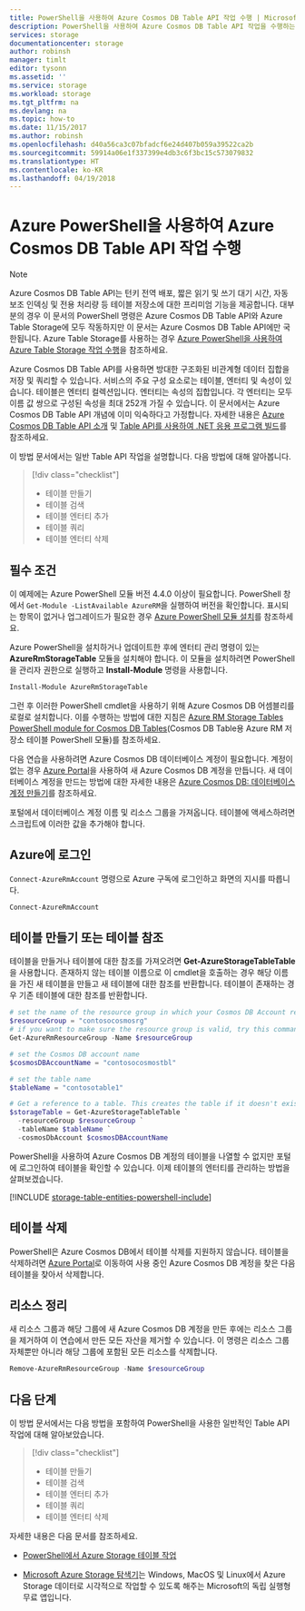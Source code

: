 ```yaml
---
title: PowerShell을 사용하여 Azure Cosmos DB Table API 작업 수행 | Microsoft Docs
description: PowerShell을 사용하여 Azure Cosmos DB Table API 작업을 수행하는 방법
services: storage
documentationcenter: storage
author: robinsh
manager: timlt
editor: tysonn
ms.assetid: ''
ms.service: storage
ms.workload: storage
ms.tgt_pltfrm: na
ms.devlang: na
ms.topic: how-to
ms.date: 11/15/2017
ms.author: robinsh
ms.openlocfilehash: d40a56ca3c07bfadcf6e24d407b059a39522ca2b
ms.sourcegitcommit: 59914a06e1f337399e4db3c6f3bc15c573079832
ms.translationtype: HT
ms.contentlocale: ko-KR
ms.lasthandoff: 04/19/2018
---
```

# <a name="perform-azure-cosmos-db-table-api-operations-with-azure-powershell"></a>Azure PowerShell을 사용하여 Azure Cosmos DB Table API 작업 수행 

>[!NOTE]
>Azure Cosmos DB Table API는 턴키 전역 배포, 짧은 읽기 및 쓰기 대기 시간, 자동 보조 인덱싱 및 전용 처리량 등 테이블 저장소에 대한 프리미엄 기능을 제공합니다. 대부분의 경우 이 문서의 PowerShell 명령은 Azure Cosmos DB Table API와 Azure Table Storage에 모두 작동하지만 이 문서는 Azure Cosmos DB Table API에만 국한됩니다. Azure Table Storage를 사용하는 경우 [Azure PowerShell을 사용하여 Azure Table Storage 작업 수행](table-storage-how-to-use-powershell.md)을 참조하세요.
>

Azure Cosmos DB Table API를 사용하면 방대한 구조화된 비관계형 데이터 집합을 저장 및 쿼리할 수 있습니다. 서비스의 주요 구성 요소로는 테이블, 엔터티 및 속성이 있습니다. 테이블은 엔터티 컬렉션입니다. 엔터티는 속성의 집합입니다. 각 엔터티는 모두 이름 값 쌍으로 구성된 속성을 최대 252개 가질 수 있습니다. 이 문서에서는 Azure Cosmos DB Table API 개념에 이미 익숙하다고 가정합니다. 자세한 내용은 [Azure Cosmos DB Table API 소개](table-introduction.md) 및 [Table API를 사용하여 .NET 응용 프로그램 빌드](create-table-dotnet.md)를 참조하세요.

이 방법 문서에서는 일반 Table API 작업을 설명합니다. 다음 방법에 대해 알아봅니다. 

> [!div class="checklist"]
> * 테이블 만들기
> * 테이블 검색
> * 테이블 엔터티 추가
> * 테이블 쿼리
> * 테이블 엔터티 삭제

## <a name="prerequisites"></a>필수 조건

이 예제에는 Azure PowerShell 모듈 버전 4.4.0 이상이 필요합니다. PowerShell 창에서 `Get-Module -ListAvailable AzureRM`을 실행하여 버전을 확인합니다. 표시되는 항목이 없거나 업그레이드가 필요한 경우 [Azure PowerShell 모듈 설치](/powershell/azure/install-azurerm-ps)를 참조하세요. 

Azure PowerShell을 설치하거나 업데이트한 후에 엔터티 관리 명령이 있는 **AzureRmStorageTable** 모듈을 설치해야 합니다. 이 모듈을 설치하려면 PowerShell을 관리자 권한으로 실행하고 **Install-Module** 명령을 사용합니다.

```powershell
Install-Module AzureRmStorageTable
```

그런 후 이러한 PowerShell cmdlet을 사용하기 위해 Azure Cosmos DB 어셈블리를 로컬로 설치합니다. 이를 수행하는 방법에 대한 지침은 [Azure RM Storage Tables PowerShell module for Cosmos DB Tables](https://blogs.technet.microsoft.com/paulomarques/2017/05/23/azure-rm-storage-tables-powershell-module-now-includes-support-for-cosmos-db-tables/)(Cosmos DB Table용 Azure RM 저장소 테이블 PowerShell 모듈)를 참조하세요.

다음 연습을 사용하려면 Azure Cosmos DB 데이터베이스 계정이 필요합니다. 계정이 없는 경우 [Azure Portal](https://portal.azure.com)을 사용하여 새 Azure Cosmos DB 계정을 만듭니다. 새 데이터베이스 계정을 만드는 방법에 대한 자세한 내용은 [Azure Cosmos DB: 데이터베이스 계정 만들기](create-table-dotnet.md#create-a-database-account)를 참조하세요.

포털에서 데이터베이스 계정 이름 및 리소스 그룹을 가져옵니다. 테이블에 액세스하려면 스크립트에 이러한 값을 추가해야 합니다. 

## <a name="sign-in-to-azure"></a>Azure에 로그인

`Connect-AzureRmAccount` 명령으로 Azure 구독에 로그인하고 화면의 지시를 따릅니다.

```powershell
Connect-AzureRmAccount
```

## <a name="create-a-table-or-reference-a-table"></a>테이블 만들기 또는 테이블 참조

테이블을 만들거나 테이블에 대한 참조를 가져오려면 **Get-AzureStorageTableTable**을 사용합니다. 존재하지 않는 테이블 이름으로 이 cmdlet을 호출하는 경우 해당 이름을 가진 새 테이블을 만들고 새 테이블에 대한 참조를 반환합니다. 테이블이 존재하는 경우 기존 테이블에 대한 참조를 반환합니다.

```powershell
# set the name of the resource group in which your Cosmos DB Account resides.
$resourceGroup = "contosocosmosrg"
# if you want to make sure the resource group is valid, try this command
Get-AzureRmResourceGroup -Name $resourceGroup

# set the Cosmos DB account name 
$cosmosDBAccountName = "contosocosmostbl" 

# set the table name 
$tableName = "contosotable1"

# Get a reference to a table. This creates the table if it doesn't exist.
$storageTable = Get-AzureStorageTableTable `
  -resourceGroup $resourceGroup `
  -tableName $tableName `
  -cosmosDbAccount $cosmosDBAccountName 
```

PowerShell을 사용하여 Azure Cosmos DB 계정의 테이블을 나열할 수 없지만 포털에 로그인하여 테이블을 확인할 수 있습니다. 이제 테이블의 엔터티를 관리하는 방법을 살펴보겠습니다.

[!INCLUDE [storage-table-entities-powershell-include](../../includes/storage-table-entities-powershell-include.md)]

## <a name="delete-a-table"></a>테이블 삭제 

PowerShell은 Azure Cosmos DB에서 테이블 삭제를 지원하지 않습니다. 테이블을 삭제하려면 [Azure Portal](https://azure.portal.com)로 이동하여 사용 중인 Azure Cosmos DB 계정을 찾은 다음 테이블을 찾아서 삭제합니다. 

## <a name="clean-up-resources"></a>리소스 정리

새 리소스 그룹과 해당 그룹에 새 Azure Cosmos DB 계정을 만든 후에는 리소스 그룹을 제거하여 이 연습에서 만든 모든 자산을 제거할 수 있습니다. 이 명령은 리소스 그룹 자체뿐만 아니라 해당 그룹에 포함된 모든 리소스를 삭제합니다.

```powershell
Remove-AzureRmResourceGroup -Name $resourceGroup
```

## <a name="next-steps"></a>다음 단계

이 방법 문서에서는 다음 방법을 포함하여 PowerShell을 사용한 일반적인 Table API 작업에 대해 알아보았습니다. 

> [!div class="checklist"]
> * 테이블 만들기
> * 테이블 검색
> * 테이블 엔터티 추가
> * 테이블 쿼리
> * 테이블 엔터티 삭제

자세한 내용은 다음 문서를 참조하세요.

* [PowerShell에서 Azure Storage 테이블 작업](https://blogs.technet.microsoft.com/paulomarques/2017/01/17/working-with-azure-storage-tables-from-powershell/)

* [Microsoft Azure Storage 탐색기](../vs-azure-tools-storage-manage-with-storage-explorer.md)는 Windows, MacOS 및 Linux에서 Azure Storage 데이터로 시각적으로 작업할 수 있도록 해주는 Microsoft의 독립 실행형 무료 앱입니다.

